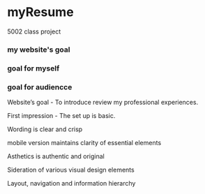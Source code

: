 # myResume
5002 class project

### my website's goal
### goal for myself
### goal for audiencce

Website’s goal - To introduce review my professional experiences.

First impression - The set up is basic.

Wording is clear and crisp

mobile version maintains clarity of essential elements

Asthetics is authentic and original

Sideration of various visual design elements

Layout, navigation and information hierarchy
